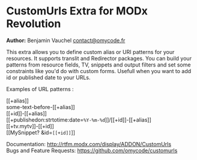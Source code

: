 CustomUrls Extra for MODx Revolution
=======================================


**Author:** Benjamin Vauchel <contact@omycode.fr>


This extra allows you to define custom alias or URI patterns for your resources. It supports translit and Redirector packages.
You can build your patterns from resource fields, TV, snippets and output filters and set some constraints like you'd do with custom forms.
Usefull when you want to add id or published date to your URLs.

Examples of URL patterns : 

[[+alias]]  
some-text-before-[[+alias]]  
[[+id]]-[[+alias]]  
[[+publishedon:strtotime:date=`%Y-%m-%d`]]/[[+id]]-[[+alias]]  
[[+tv.mytv]]-[[+id]]  
[[MySnippet? &id=`[[+id]]`]]  

Documentation: http://rtfm.modx.com/display/ADDON/CustomUrls  
Bugs and Feature Requests: https://github.com/omycode/customurls  
